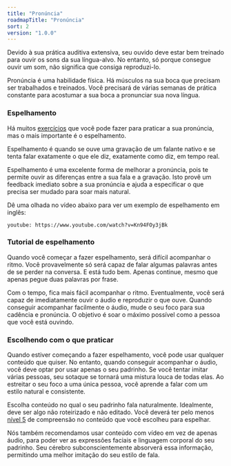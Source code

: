 ```yaml
---
title: "Pronúncia"
roadmapTitle: "Pronúncia"
sort: 2
version: "1.0.0"
---
```


Devido à sua prática auditiva extensiva, seu ouvido deve estar bem treinado para ouvir os sons da sua língua-alvo. No entanto, só porque consegue ouvir um som, não significa que consiga reproduzi-lo.

Pronúncia é uma habilidade física. Há músculos na sua boca que precisam ser trabalhados e treinados. Você precisará de várias semanas de prática constante para acostumar a sua boca a pronunciar sua nova língua.

### Espelhamento
Há muitos [exercícios][pronunciation-training] que você pode fazer para praticar a sua pronúncia, mas o mais importante é o espelhamento.

Espelhamento é quando se ouve uma gravação de um falante nativo e se tenta falar exatamente o que ele diz, exatamente como diz, em tempo real.

Espelhamento é uma excelente forma de melhorar a pronúncia, pois te permite ouvir as diferenças entre a sua fala e a gravação. Isto provê um feedback imediato sobre a sua pronúncia e ajuda a especificar o que precisa ser mudado para soar mais natural.

Dê uma olhada no vídeo abaixo para ver um exemplo de espelhamento em inglês:

`youtube: https://www.youtube.com/watch?v=Kn94FOy3jBk`

### Tutorial de espelhamento
Quando você começar a fazer espelhamento, será difícil acompanhar o ritmo. Você provavelmente só será capaz de falar algumas palavras antes de se perder na conversa. E está tudo bem. Apenas continue, mesmo que apenas pegue duas palavras por frase.

Com o tempo, fica mais fácil acompanhar o ritmo. Eventualmente, você será capaz de imediatamente ouvir o áudio e reproduzir o que ouve. Quando conseguir acompanhar facilmente o áudio, mude o seu foco para sua cadência e pronúncia. O objetivo é soar o máximo possível como a pessoa que você está ouvindo.


### Escolhendo com o que praticar
Quando estiver começando a fazer espelhamento, você pode usar qualquer conteúdo que quiser. No entanto, quando conseguir acompanhar o áudio, você deve optar por usar apenas o seu padrinho. Se você tentar imitar várias pessoas, seu sotaque se tornará uma mistura louca de todas elas. Ao estreitar o seu foco a uma única pessoa, você aprende a falar com um estilo natural e consistente.

Escolha conteúdo no qual o seu padrinho fala naturalmente. Idealmente, deve ser algo não roteirizado e não editado. Você deverá ter pelo menos [nível 5][level-5] de compreensão no conteúdo que você escolheu para espelhar.

Nós também recomendamos usar conteúdo com vídeo em vez de apenas áudio, para poder ver as expressões faciais e linguagem corporal do seu padrinho. Seu cérebro subconscientemente absorverá essa informação, permitindo uma melhor imitação do seu estilo de fala.

[pronunciation-training]: /roadmap/stage-3/b/pronunciation-training
[level-5]: /simplified/stage-2/a/measure-comprehension#Level-5-Comfortable